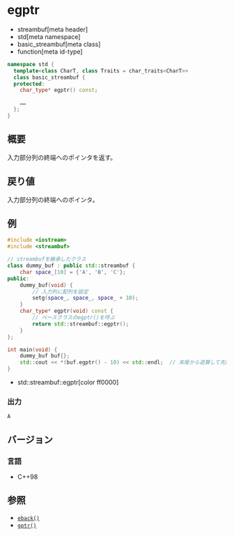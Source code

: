 # egptr
* streambuf[meta header]
* std[meta namespace]
* basic_streambuf[meta class]
* function[meta id-type]

```cpp
namespace std {
  template<class CharT, class Traits = char_traits<CharT>>
  class basic_streambuf {
  protected:
    char_type* egptr() const;

    ……
  };
}
```

## 概要
入力部分列の終端へのポインタを返す。

## 戻り値
入力部分列の終端へのポインタ。

## 例
```cpp example
#include <iostream>
#include <streambuf>

// streambufを継承したクラス
class dummy_buf : public std::streambuf {
    char space_[10] = {'A', 'B', 'C'};
public:
    dummy_buf(void) {
        // 入力列に配列を設定
        setg(space_, space_, space_ + 10);
    }
    char_type* egptr(void) const {
        // ベースクラスのegptr()を呼ぶ
        return std::streambuf::egptr();
    }
};

int main(void) {
    dummy_buf buf{};
    std::cout << *(buf.egptr() - 10) << std::endl;  // 末尾から逆算して先頭のポインタにアクセス
}
```
* std::streambuf::egptr[color ff0000]

### 出力
```
A
```

## バージョン
### 言語
- C++98

## 参照
- [`eback()`](eback.md)
- [`gptr()`](gptr.md)
